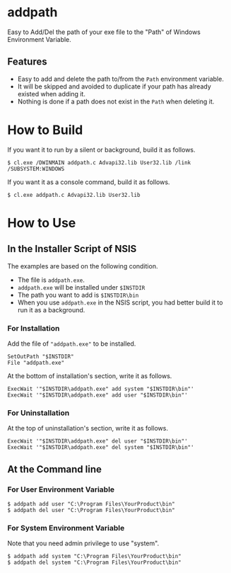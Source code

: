 # addpath

Easy to Add/Del the path of your exe file to the "Path" of Windows Environment Variable.

## Features

* Easy to add and delete the path to/from the `Path` environment variable.
* It will be skipped and avoided to duplicate if your path has already existed when adding it.
* Nothing is done if a path does not exist in the `Path` when deleting it.

# How to Build

If you want it to run by a silent or background, build it as follows.

```
$ cl.exe /DWINMAIN addpath.c Advapi32.lib User32.lib /link /SUBSYSTEM:WINDOWS
```

If you want it as a console command, build it as follows.

```
$ cl.exe addpath.c Advapi32.lib User32.lib
```

# How to Use

## In the Installer Script of NSIS

The examples are based on the following condition.

* The file is `addpath.exe`.
* `addpath.exe` will be installed under `$INSTDIR`
* The path you want to add is `$INSTDIR\bin`
* When you use `addpath.exe` in the NSIS script, you had better build it to run it as a background.

### For Installation

Add the file of `"addpath.exe"` to be installed.

```nsi
SetOutPath "$INSTDIR"
File "addpath.exe"
```

At the bottom of installation's section, write it as follows.

```nsi
ExecWait '"$INSTDIR\addpath.exe" add system "$INSTDIR\bin"'
ExecWait '"$INSTDIR\addpath.exe" add user "$INSTDIR\bin"'
```

### For Uninstallation

At the top of uninstallation's section, write it as follows.

```nsi
ExecWait '"$INSTDIR\addpath.exe" del user "$INSTDIR\bin"'
ExecWait '"$INSTDIR\addpath.exe" del system "$INSTDIR\bin"'
```

## At the Command line

### For User Environment Variable

```
$ addpath add user "C:\Program Files\YourProduct\bin"
$ addpath del user "C:\Program Files\YourProduct\bin"
```

### For System Environment Variable

Note that you need admin privilege to use "system".

```
$ addpath add system "C:\Program Files\YourProduct\bin"
$ addpath del system "C:\Program Files\YourProduct\bin"
```
